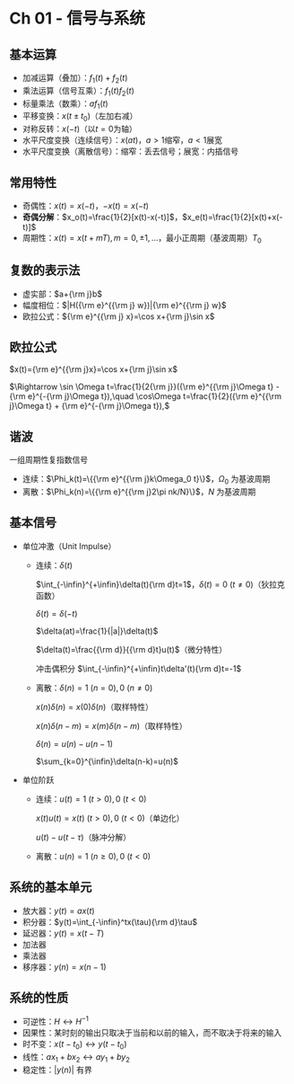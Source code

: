# Ch 01 - 信号与系统

## 基本运算

- 加减运算（叠加）：$f_1(t)+f_2(t)$
- 乘法运算（信号互乘）：$f_1(t)f_2(t)$
- 标量乘法（数乘）：$af_1(t)$
- 平移变换：$x(t \pm t_0)$（左加右减）
- 对称反转：$x(-t)$（以$t=0$为轴）
- 水平尺度变换（连续信号）：$x(at)$，$a>1$缩窄，$a<1$展宽
- 水平尺度变换（离散信号）：缩窄：丢去信号；展宽：内插信号

## 常用特性

- 奇偶性：$x(t)=x(-t)$，$-x(t)=x(-t)$
- **奇偶分解**：$x_o(t)=\frac{1}{2}[x(t)-x(-t)]$，$x_e(t)=\frac{1}{2}[x(t)+x(-t)]$
- 周期性：$x(t)=x(t+mT),m=0,\pm 1,...$，最小正周期（基波周期）$T_0$

## 复数的表示法

- 虚实部：$a+{\rm j}b$
- 幅度相位：$|H({\rm e}^{{\rm j} w})|{\rm e}^{{\rm j} w}$
- 欧拉公式：${\rm e}^{{\rm j} x}=\cos x+{\rm j}\sin x$

## 欧拉公式

$x(t)={\rm e}^{{\rm j}x}=\cos x+{\rm j}\sin x$

$\Rightarrow \sin \Omega t=\frac{1}{2{\rm j}}({\rm e}^{{\rm j}\Omega t} - {\rm e}^{-{\rm j}\Omega t}),\quad \cos\Omega t=\frac{1}{2}({\rm e}^{{\rm j}\Omega t} + {\rm e}^{-{\rm j}\Omega t}),$

## 谐波

一组周期性复指数信号

- 连续：$\Phi_k(t)=\{{\rm e}^{{\rm j}k\Omega_0 t}\}$，$\Omega_0$ 为基波周期
- 离散：$\Phi_k(n)=\{{\rm e}^{{\rm j}2\pi nk/N}\}$，$N$ 为基波周期

## 基本信号

- 单位冲激（Unit Impulse）

  - 连续：$\delta(t)$

    $\int_{-\infin}^{+\infin}\delta(t){\rm d}t=1$，$\delta(t)=0~(t\neq 0)$（狄拉克函数）

    $\delta(t)=\delta(-t)$

    $\delta(at)=\frac{1}{|a|}\delta(t)$

    $\delta(t)=\frac{{\rm d}}{{\rm d}t}u(t)$（微分特性）

    冲击偶积分 $\int_{-\infin}^{+\infin}t\delta'(t){\rm d}t=-1$

  - 离散：$\delta(n)=1~(n=0), 0~(n\ne0)$

    $x(n)\delta(n)=x(0)\delta(n)$（取样特性）

    $x(n)\delta(n-m)=x(m)\delta(n-m)$（取样特性）

    $\delta(n)=u(n)-u(n-1)$

    $\sum_{k=0}^{\infin}\delta(n-k)=u(n)$

- 单位阶跃

  - 连续：$u(t)=1~(t>0),0~(t<0)$

    $x(t)u(t)=x(t)~(t>0),0~(t<0)$（单边化）

    $u(t)-u(t-\tau)$（脉冲分解）

  - 离散：$u(n)=1~(n\ge 0),0~(t<0)$

## 系统的基本单元

- 放大器：$y(t)=ax(t)$
- 积分器：$y(t)=\int_{-\infin}^tx(\tau){\rm d}\tau$
- 延迟器：$y(t)=x(t-T)$
- 加法器
- 乘法器
- 移序器：$y(n)=x(n-1)$

## 系统的性质

- 可逆性：$H \leftrightarrow H^{-1}$
- 因果性：某时刻的输出只取决于当前和以前的输入，而不取决于将来的输入
- 时不变：$x(t-t_0) \leftrightarrow y(t-t_0)$
- 线性：$ax_1+bx_2 \leftrightarrow ay_1+by_2$
- 稳定性：$|y(n)|$ 有界